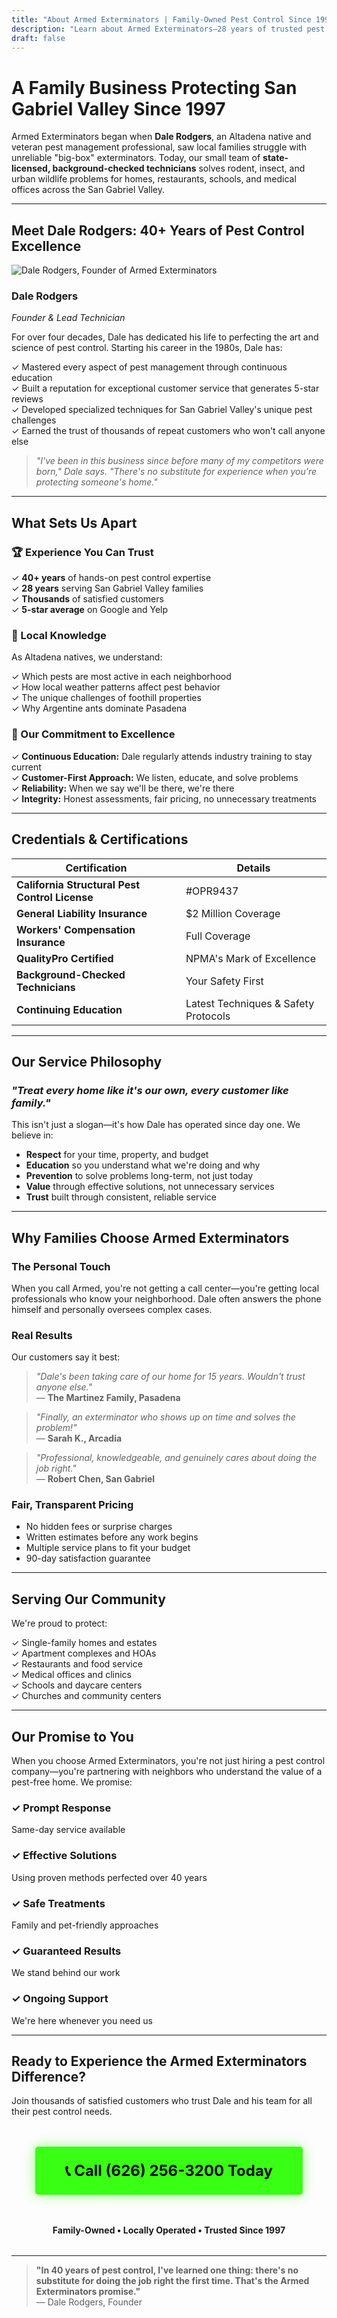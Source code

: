 ```yaml
---
title: "About Armed Exterminators | Family-Owned Pest Control Since 1997"
description: "Learn about Armed Exterminators—28 years of trusted pest control experience, fully licensed & insured, serving San Gabriel Valley families with integrity."
draft: false
---
```


# A Family Business Protecting San Gabriel Valley Since 1997

Armed Exterminators began when **Dale Rodgers**, an Altadena native and veteran pest management professional, saw local families struggle with unreliable "big-box" exterminators. Today, our small team of **state-licensed, background-checked technicians** solves rodent, insect, and urban wildlife problems for homes, restaurants, schools, and medical offices across the San Gabriel Valley.

---

## Meet Dale Rodgers: 40+ Years of Pest Control Excellence

![Dale Rodgers, Founder of Armed Exterminators](https://imagedelivery.net/uoQWLs2DQGCKz-4i8TTorQ/133e490d-4b86-4474-dd44-4342dee5a000/public)

### Dale Rodgers
*Founder & Lead Technician*

For over four decades, Dale has dedicated his life to perfecting the art and science of pest control. Starting his career in the 1980s, Dale has:

✓ Mastered every aspect of pest management through continuous education  
✓ Built a reputation for exceptional customer service that generates 5-star reviews  
✓ Developed specialized techniques for San Gabriel Valley's unique pest challenges  
✓ Earned the trust of thousands of repeat customers who won't call anyone else  

> *"I've been in this business since before many of my competitors were born," Dale says. "There's no substitute for experience when you're protecting someone's home."*

---

## What Sets Us Apart

### 🏆 Experience You Can Trust

✓ **40+ years** of hands-on pest control expertise  
✓ **28 years** serving San Gabriel Valley families  
✓ **Thousands** of satisfied customers  
✓ **5-star average** on Google and Yelp  

### 📍 Local Knowledge

As Altadena natives, we understand:

✓ Which pests are most active in each neighborhood  
✓ How local weather patterns affect pest behavior  
✓ The unique challenges of foothill properties  
✓ Why Argentine ants dominate Pasadena  

### 🎯 Our Commitment to Excellence

✓ **Continuous Education:** Dale regularly attends industry training to stay current  
✓ **Customer-First Approach:** We listen, educate, and solve problems  
✓ **Reliability:** When we say we'll be there, we're there  
✓ **Integrity:** Honest assessments, fair pricing, no unnecessary treatments  

---

## Credentials & Certifications

| Certification | Details |
|--------------|---------|
| **California Structural Pest Control License** | #OPR9437 |
| **General Liability Insurance** | $2 Million Coverage |
| **Workers' Compensation Insurance** | Full Coverage |
| **QualityPro Certified** | NPMA's Mark of Excellence |
| **Background-Checked Technicians** | Your Safety First |
| **Continuing Education** | Latest Techniques & Safety Protocols |

---

## Our Service Philosophy

### *"Treat every home like it's our own, every customer like family."*

This isn't just a slogan—it's how Dale has operated since day one. We believe in:

- **Respect** for your time, property, and budget
- **Education** so you understand what we're doing and why
- **Prevention** to solve problems long-term, not just today
- **Value** through effective solutions, not unnecessary services
- **Trust** built through consistent, reliable service

---

## Why Families Choose Armed Exterminators

### The Personal Touch
When you call Armed, you're not getting a call center—you're getting local professionals who know your neighborhood. Dale often answers the phone himself and personally oversees complex cases.

### Real Results
Our customers say it best:

> *"Dale's been taking care of our home for 15 years. Wouldn't trust anyone else."*  
> — **The Martinez Family, Pasadena**

> *"Finally, an exterminator who shows up on time and solves the problem!"*  
> — **Sarah K., Arcadia**

> *"Professional, knowledgeable, and genuinely cares about doing the job right."*  
> — **Robert Chen, San Gabriel**

### Fair, Transparent Pricing
- No hidden fees or surprise charges
- Written estimates before any work begins
- Multiple service plans to fit your budget
- 90-day satisfaction guarantee

---

## Serving Our Community

We're proud to protect:

✓ Single-family homes and estates  
✓ Apartment complexes and HOAs  
✓ Restaurants and food service  
✓ Medical offices and clinics  
✓ Schools and daycare centers  
✓ Churches and community centers  

---

## Our Promise to You

When you choose Armed Exterminators, you're not just hiring a pest control company—you're partnering with neighbors who understand the value of a pest-free home. We promise:

### ✓ Prompt Response
Same-day service available

### ✓ Effective Solutions
Using proven methods perfected over 40 years

### ✓ Safe Treatments
Family and pet-friendly approaches

### ✓ Guaranteed Results
We stand behind our work

### ✓ Ongoing Support
We're here whenever you need us

---

## Ready to Experience the Armed Exterminators Difference?

Join thousands of satisfied customers who trust Dale and his team for all their pest control needs.

<div style="text-align: center; margin: 3rem 0;">
    <a href="tel:6262563200" style="display: inline-block; padding: 1.5rem 3rem; background: #39FF14; color: #000; text-decoration: none; font-weight: bold; font-size: 1.5rem; border-radius: 5px; box-shadow: 0 0 20px rgba(57, 255, 20, 0.5);">
        📞 Call (626) 256-3200 Today
    </a>
</div>

<div style="text-align: center; margin: 2rem 0;">
    <strong>Family-Owned • Locally Operated • Trusted Since 1997</strong>
</div>

---

> **"In 40 years of pest control, I've learned one thing: there's no substitute for doing the job right the first time. That's the Armed Exterminators promise."**  
> — Dale Rodgers, Founder